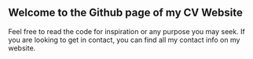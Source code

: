## Welcome to the Github page of my CV Website

Feel free to read the code for inspiration or any purpose you may seek.
If you are looking to get in contact, you can find all my contact info on my website.
